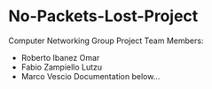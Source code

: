 # No-Packets-Lost-Project
Computer Networking Group Project
Team Members:
- Roberto Ibanez Omar
- Fabio Zampiello Lutzu
- Marco Vescio
Documentation below...
